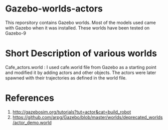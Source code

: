# Gazebo-worlds-actors
This reporsitory contains Gazebo worlds. Most of the models used came with Gazebo when it was installed.
These worlds have been tested on Gazebo-9

# Short Description of various worlds
Cafe_actors.world : I used cafe.world file from Gazebo as a starting point and modified it by adding actors and other objects. The actors were later spawned with their trajectories as defined in the world file.

# References
1. http://gazebosim.org/tutorials?tut=actor&cat=build_robot
2. https://github.com/arpg/Gazebo/blob/master/worlds/deprecated_worlds/actor_demo.world
